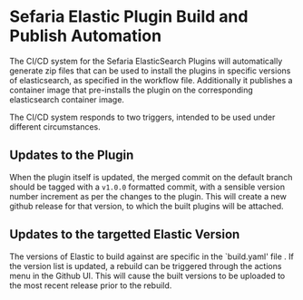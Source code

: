 # Sefaria Elastic Plugin Build and Publish Automation

The CI/CD system for the Sefaria ElasticSearch Plugins will automatically generate zip files that can be used to install the plugins in specific versions of elasticsearch, as specified in the workflow file.  Additionally it publishes a container image that pre-installs the plugin on the corresponding elasticsearch container image.

The CI/CD system responds to two triggers, intended to be used under different circumstances.

## Updates to the Plugin

When the plugin itself is updated, the merged commit on the default branch should be tagged with a `v1.0.0` formatted commit, with a sensible version number increment as per the changes to the plugin.  This will create a new github release for that version, to which the built plugins will be attached.

## Updates to the targetted Elastic Version

The versions of Elastic to build against are specific in the `build.yaml' file .  If the version list is updated, a rebuild can be triggered through the actions menu in the Github UI.  This will cause the built versions to be uploaded to the most recent release prior to the rebuild.
